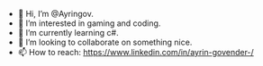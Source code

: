 - 👋 Hi, I’m @Ayringov.
- 👀 I’m interested in gaming and coding.
- 🌱 I’m currently learning c#.
- 💞️ I’m looking to collaborate on something nice.
- 📫 How to reach: https://www.linkedin.com/in/ayrin-govender-/
<!---
Ayringov/Ayringov is a ✨ special ✨ repository because its `README.md` (this file) appears on your GitHub profile.
You can click the Preview link to take a look at your changes.
--->

